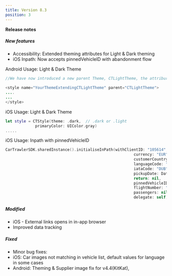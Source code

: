```yaml
---
title: Version 8.3
position: 3
---
```


**Release notes**

##### New features

* Accessibility: Extended theming attributes for Light & Dark theming
* iOS Inpath: Now accepts pinnedVehicleID with abandonment flow

Android Usage: Light & Dark Theme
~~~ java
//We have now introduced a new parent Theme, CTLightTheme, the attriburtes are the same, but the text color gets inverted accordingly, due to the light theme being used.

<style name="YourThemeExtendingCTLightTheme" parent="CTLightTheme">
....
...
</style>
~~~

iOS Usage: Light & Dark Theme
~~~swift
let style = CTStyle(theme: .dark,  // .dark or .light
             primaryColor: UIColor.gray)
.....
~~~

iOS Usage: Inpath with pinnedVehicleID
~~~swift
CarTrawlerSDK.sharedInstance().initialiseInPath(withClientID: "105614",
                                                        currency: "EUR",
                                                        customerCountry: "IE",
                                                        languageCode: "EN",
                                                        iataCode: "DUB",
                                                        pickupDate: Date(timeIntervalSinceNow: 86400),
                                                        return: nil,
                                                        pinnedVehicleID: nil, // New parameter for abandonment flow
                                                        flightNumber: "111",
                                                        passengers: nil,
                                                        delegate: self)
~~~

##### Modified

* iOS - External links opens in in-app browser
* Improved data tracking

##### Fixed

* Minor bug fixes: 
* iOS: Car images not matching in vehicle list, default values for language in some cases
* Android: Theming & Supplier image fix for v4.4(KitKat),  
